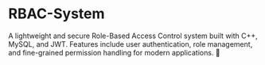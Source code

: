 # RBAC-System
A lightweight and secure Role-Based Access Control system built with C++, MySQL, and JWT. Features include user authentication, role management, and fine-grained permission handling for modern applications. 🚀
